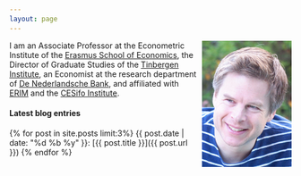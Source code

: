 ```yaml
---
layout: page
---  
```


<img src="/pics/And.png" style="float:right;margin:0 0px 0px 10px">

I am an Associate Professor at the Econometric Institute of the [Erasmus School of Economics](http://www.eur.nl/ese), the Director of Graduate Studies of the [Tinbergen Institute](http://www.tinbergen.nl), an Economist at the research department of [De Nederlandsche Bank](http://www.dnb.nl), and affiliated with [ERIM](http://www.erim.eur.nl) and the [CESifo Institute](http://www.cesifo-group.de).


#### Latest blog entries

 {% for post in site.posts limit:3%}
 {{ post.date | date: "%d %b %y" }}:
 [{{ post.title }}]({{ post.url }})
 {% endfor %}
